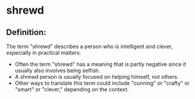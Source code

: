# shrewd #

## Definition: ##

The term "shrewd" describes a person who is intelligent and clever, especially in practical matters.

* Often the term "shrewd" has a meaning that is partly negative since it usually also involves being selfish.
* A shrewd person is usually focused on helping himself, not others.
* Other ways to translate this term could include "cunning" or "crafty" or "smart" or "clever," depending on the context.

